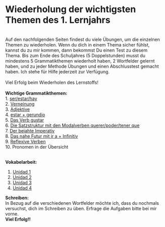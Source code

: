 # Wiederholung der wichtigsten Themen des 1. Lernjahrs
<br>
Auf den nachfolgenden Seiten findest du viele Übungen, um die einzelnen Themen zu wiederholen. Wenn du dich in einem Thema sicher fühlst, kannst du zu mir kommen, dann bekommst Du einen Test zu diesem Thema. Bis zum Ende des Schuljahres (5 Doppelstunden) musst du mindestens 5 Grammatikthemen wiederholt haben, 2 Wortfelder gelernt haben, und zu jeder Methode Übungen und einen Abschlusstest gemacht haben. Ich stehe für Hilfe jederzeit zur Verfügung. <br>
<br>
Viel Erfolg beim Wiederholen des Lernstoffs!
<br>
<br>
<b>Wichtige Grammatikthemen:</b><br>
1. <a href="https://drjhirsch.github.io/serestarhayejercicios/">ser/estar/hay </a><br>
2. <a href="https://drjhirsch.github.io/negacion/">Verneinung </a><br>
3. <a href="https://drjhirsch.github.io/adjetivos/">Adjektive </a><br>
4. <a href="https://drjhirsch.github.io/gerundio/">estar + gerundio </a><br>
5. <a href="https://drjhirsch.github.io/ejerciciosgustar/">Das Verb gustar</a> <br>
6. <a href="https://drjhirsch.github.io/poderquerertenerque/">Die Satzstruktur mit den Modalverben querer/poder/tener que </a><br>
7. <a href="https://drjhirsch.github.io/impejercicios/">Der bejahte Imperativ </a> <br>
8. <a href="https://drjhirsch.github.io/iraejercicios/">Das nahe Futur mit ir a + Infinitiv </a> <br> 
9. <a href="https://drjhirsch.github.io/reflexivos/">Reflexive Verben </a> <br> 
10. Pronomen in der Übersicht <br>
<br>

<b>Vokabelarbeit:</b> <br>
1.  <a href="https://drjhirsch.github.io/unidad1/">Unidad 1 </a><br>
2. <a href="https://drjhirsch.github.io/unidad2/">Unidad 2 </a><br>
3. <a href="https://drjhirsch.github.io/unidad3/">Unidad 3 </a><br>
4. <a href="https://drjhirsch.github.io/poderquerertenerque/">Unidad 4 </a><br>

<b>Schreiben:</b> <br>
In Bezug auf die verschiedenen Wortfelder möchte ich, dass du nochmals versuchst, dich im Schreiben zu üben. Erfrage die Aufgaben bitte bei mir vorne.
<br>
<b>Viel Erfolg!!</b><br>
